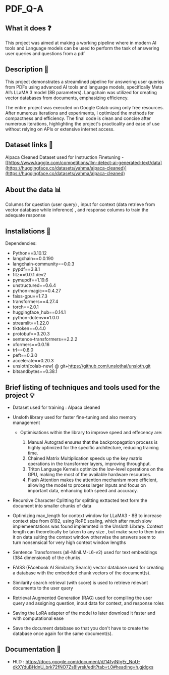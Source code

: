 # PDF_Q-A
## What it does ❓
This project was aimed at making a working pipeline where in modern AI tools and Language models can be used to perform the task of answering user queries and questions from a pdf



## Description 📝

This project demonstrates a streamlined pipeline for answering user queries from PDFs using advanced AI tools and language models, specifically Meta AI’s LLaMA 3 model (8B parameters). Langchain was utilized for creating vector databases from documents, emphasizing efficiency.

The entire project was executed on Google Colab using only free resources. After numerous iterations and experiments, I optimized the methods for compactness and efficiency. The final code is clean and concise after numerous iterations, highlighting the project's practicality and ease of use without relying on APIs or extensive internet access.

## Dataset links 🔗
Alpaca Cleaned Dataset used for Instruction Finetuning - [[https://www.kaggle.com/competitions/llm-detect-ai-generated-text/data](https://huggingface.co/datasets/yahma/alpaca-cleaned)](https://huggingface.co/datasets/yahma/alpaca-cleaned)


## About the data 📊
Columns for question (user query) , input for context (data retrieve from vector database while inference) , and response columns to train the adequate response


## Installations 🔧

Dependencies:

- Python==3.10.12
- langchain==0.0.190
- langchain-community==0.0.3
- pypdf==3.8.1
- fitz==0.0.1.dev2
- pymupdf==1.19.6
- unstructured==0.6.4
- python-magic==0.4.27
- faiss-gpu==1.7.3
- transformers==4.27.4
- torch==2.0.1
- huggingface_hub==0.14.1
- python-dotenv==1.0.0
- streamlit==1.22.0
- tiktoken==0.4.0
- protobuf==3.20.3
- sentence-transformers==2.2.2
- xformers==0.0.16
- trl==0.8.0
- peft==0.3.0
- accelerate==0.20.3
- unsloth[colab-new] @ git+https://github.com/unslothai/unsloth.git
- bitsandbytes==0.38.1


## Brief listing of techniques and tools used for the project 💡

- Dataset used for training : Alpaca cleaned
- Unsloth library used for faster fine-tuning and also memory management
  - Optimisations within the library to improve speed and effecency are:
    
    1. Manual Autograd ensures that the backpropagation process is highly optimized for the specific architecture,               reducing training time.
    2. Chained Matrix Multiplication speeds up the key matrix operations in the transformer layers, improving throughput.
    3. Triton Language Kernels optimize the low-level operations on the GPU, making the most of the available hardware           resources.
    4. Flash Attention makes the attention mechanism more efficient, allowing the model to process larger inputs and             focus on important data, enhancing both speed and accuracy.

- Recursive Character Cplitting for splitting exttacted text form the document into smaller chunks of data
- Optimizing max_length for context window for LLaMA3 - 8B to increase context size from 8192, using RoPE scaling, which after much slow implemeentations was found implemnted in the Unsloth Library. Context length can theoretically be taken to any size , but make sure to then train it on data suiting the context window otherwise the answers seem to turn nonsensical for very high context window lengths
- Sentence Transformers (all-MiniLM-L6-v2) used for text embeddings (384 dimensional) of the chunks.
- FAISS (FAcebook AI Similarity Search) vector database used for creating a database with the embedded chunk vectors of   the document(s).
- Similarity search retrieval (with score) is used to retrieve relevant documents to the user query
- Retrieval Augmented Generation (RAG) used for compiling the user query and assigning question, inout data for context, and response roles
- Saving the LoRA adapter of the model to later download it faster and with computational ease
- Save the document database so that you don't have to create the database once again for the same document(s).

## Documentation 📑
- HLD : https://docs.google.com/document/d/14fvjNtgEr_NoU-dkXYduBHdnU_brk72fNO7Zs8Iyrsk/edit?tab=t.0#heading=h.gjdgxs



